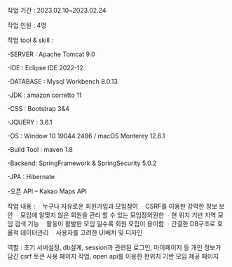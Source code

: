 작업 기간 : 2023.02.10~2023.02.24

작업 인원 : 4명

작업 tool & skill :

-SERVER : Apache Tomcat 9.0

-IDE : Eclipse IDE 2022-12

-DATABASE : Mysql Workbench 8.0.13

-JDK : amazon corretto 11

-CSS : Bootstrap 3&4 

-JQUERY : 3.6.1

-OS : Window 10 19044.2486 / macOS Monterey 12.6.1

-Build Tool : maven 1.8

-Backend: SpringFramework & SpringSecurity 5.0.2

-JPA : Hibernate

-오픈 API – Kakao Maps API 

작업 내용 : ᆞ누구나 자유로운 회원가입과 모임참여 ᆞCSRF를 이용한 강력한 정보 보안 ᆞ모임에 알맞지 않은 회원을 관리 할 수 있는 모임장의권한 ᆞ현 위치 기반 지역 모임 검색 기능 
          ᆞ활동이 활발한 모임 일수록 회원 모집이 용이함 ᆞ간결한 DB구조로 효율적 데이터관리 ᆞ사용자를 고려한 UI배치 및 디자인

역할 : 초기 서버설정, db설계, session과 관련된 로그인, 마이페이지 등 개인 정보가 담긴 csrf 토큰 사용 페이지 작업, open api를 이용한 현위치 기반 모임 제공 페이지
